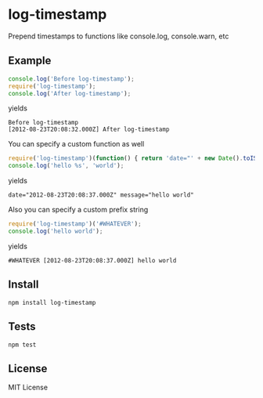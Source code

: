 log-timestamp
=============

Prepend timestamps to functions like console.log, console.warn, etc

Example
-------

``` js
console.log('Before log-timestamp');
require('log-timestamp');
console.log('After log-timestamp');
```

yields

```
Before log-timestamp
[2012-08-23T20:08:32.000Z] After log-timestamp
```

You can specify a custom function as well

``` js
require('log-timestamp')(function() { return 'date="' + new Date().toISOString() + '" message="%s"' });
console.log('hello %s', 'world');
```

yields

```
date="2012-08-23T20:08:37.000Z" message="hello world"
```

Also you can specify a custom prefix string

``` js
require('log-timestamp')('#WHATEVER');
console.log('hello world');
```

yields

```
#WHATEVER [2012-08-23T20:08:37.000Z] hello world
```


Install
------

    npm install log-timestamp

Tests
-----

    npm test

License
-------

MIT License

